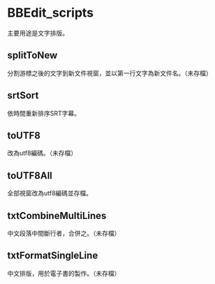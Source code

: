 # BBEdit_scripts

主要用途是文字排版。

## splitToNew
分割游標之後的文字到新文件視窗，並以第一行文字為新文件名。（未存檔）

## srtSort
依時間重新排序SRT字幕。

## toUTF8
改為utf8編碼。（未存檔）

## toUTF8All
全部視窗改為utf8編碼並存檔。

## txtCombineMultiLines
中文段落中間斷行者，合併之。（未存檔）

## txtFormatSingleLine
中文排版，用於電子書的製作。（未存檔）

